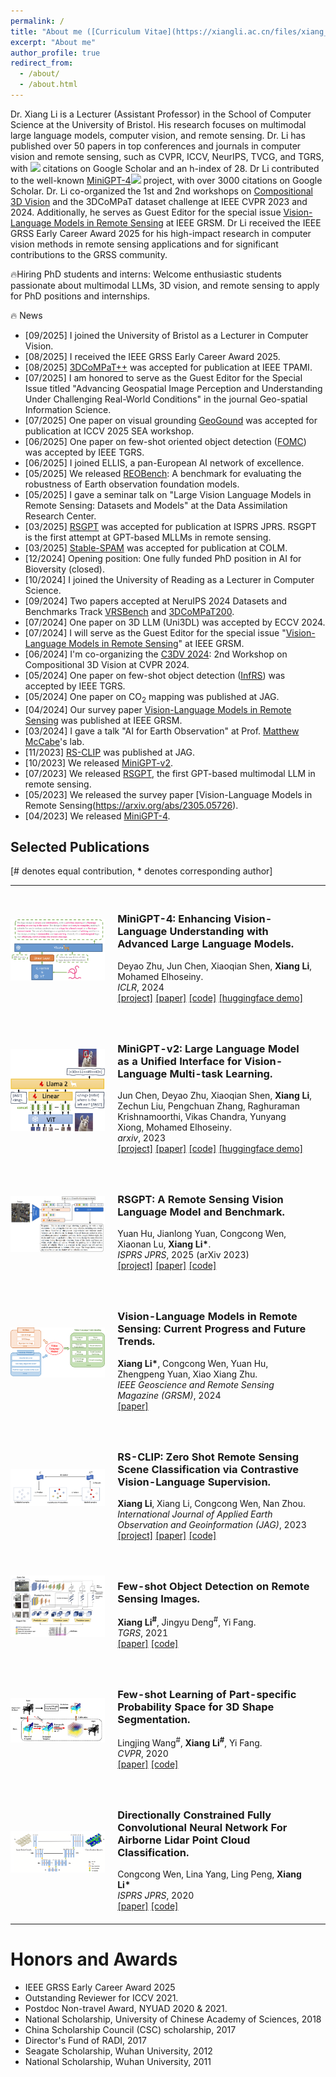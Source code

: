 ```yaml
---
permalink: /
title: "About me ([Curriculum Vitae](https://xiangli.ac.cn/files/xiang_en.pdf))"
excerpt: "About me"
author_profile: true
redirect_from: 
  - /about/
  - /about.html
---
```



Dr. Xiang Li is a Lecturer (Assistant Professor) in the School of Computer Science at the University of Bristol. His research focuses on multimodal large language models, computer vision, and remote sensing. Dr. Li has published over 50 papers in top conferences and journals in computer vision and remote sensing, such as CVPR, ICCV, NeurIPS, TVCG, and TGRS, with <a href="https://scholar.google.com/citations?user=4Apl5FgAAAAJ&hl=en"><img src="https://img.shields.io/badge/Google%20Scholar-7900%20citations-9cf?logo=Google%20Scholar" /></a> citations on Google Scholar and an h-index of 28. Dr Li contributed to the well-known <a href="https://github.com/Vision-CAIR/MiniGPT-4">MiniGPT-4</a><img src="https://img.shields.io/github/stars/Vision-CAIR/MiniGPT-4?style=social" /> project, with over 3000 citations on Google Scholar. Dr. Li co-organized the 1st and 2nd workshops on [Compositional 3D Vision](https://3dcompat-dataset.org/workshop/C3DV24/) and the 3DCoMPaT dataset challenge at IEEE CVPR 2023 and 2024. Additionally, he serves as Guest Editor for the special issue [Vision-Language Models in Remote Sensing](https://www.grss-ieee.org/wp-content/uploads/2024/10/call-for-papers_GRSM_SI_VLM.pdf) at IEEE GRSM. Dr Li received the IEEE GRSS Early Career Award 2025 for his high-impact research in computer vision methods in remote sensing applications and for significant contributions to the GRSS community.

🔥Hiring PhD students and interns: Welcome enthusiastic students passionate about multimodal LLMs, 3D vision, and remote sensing to apply for PhD positions and internships.

🔥 News
* [09/2025] I joined the University of Bristol as a Lecturer in Computer Vision.
* [08/2025] I received the IEEE GRSS Early Career Award 2025.
* [08/2025] [3DCoMPaT++](https://arxiv.org/abs/2310.18511) was accepted for publication at IEEE TPAMI.
* [07/2025] I am honored to serve as the Guest Editor for the Special Issue titled "Advancing Geospatial Image Perception and Understanding Under Challenging Real-World Conditions" in the journal Geo-spatial Information Science.
* [07/2025] One paper on visual grounding [GeoGound](https://github.com/VisionXLab/GeoGround) was accepted for publication at ICCV 2025 SEA workshop.
* [06/2025] One paper on few-shot oriented object detection ([FOMC](https://ieeexplore.ieee.org/document/11030667/)) was accepted by IEEE TGRS. 
* [06/2025] I joined ELLIS, a pan-European AI network of excellence. 
* [05/2025] We released [REOBench](https://github.com/lx709/REOBench): A benchmark for evaluating the robustness of Earth observation foundation models.
* [05/2025] I gave a seminar talk on "Large Vision Language Models in Remote Sensing: Datasets and Models" at the Data Assimilation Research Center.
* [03/2025] [RSGPT](https://github.com/Lavender105/RSGPT) was accepted for publication at ISPRS JPRS. RSGPT is the first attempt at GPT-based MLLMs in remote sensing.
* [03/2025] [Stable-SPAM](https://arxiv.org/abs/2502.17055) was accepted for publication at COLM. 
* [12/2024] Opening position: One fully funded PhD position in AI for Bioversity (closed).
* [10/2024] I joined the University of Reading as a Lecturer in Computer Science.
* [09/2024] Two papers accepted at NeruIPS 2024 Datasets and Benchmarks Track [VRSBench](https://github.com/lx709/VRSBench) and [3DCoMPaT200](https://github.com/3DCoMPaT200/3DCoMPaT200).
* [07/2024] One paper on 3D LLM (Uni3DL) was accepted by ECCV 2024.
* [07/2024] I will serve as the Guest Editor for the special issue "[Vision-Language Models in Remote Sensing](https://www.grss-ieee.org/wp-content/uploads/2024/10/call-for-papers_GRSM_SI_VLM.pdf)" at IEEE GRSM.
* [06/2024] I'm co-organizing the [C3DV 2024](https://3dcompat-dataset.org/workshop/C3DV24/): 2nd Workshop on Compositional 3D Vision at CVPR 2024.
* [05/2024] One paper on few-shot object detection ([InfRS](https://ieeexplore.ieee.org/document/10706935/)) was accepted by IEEE TGRS.
* [05/2024] One paper on CO<sub>2</sub> mapping was published at JAG.
* [04/2024] Our survey paper [Vision-Language Models in Remote Sensing](https://ieeexplore.ieee.org/document/10506064) was published at IEEE GRSM.
* [03/2024] I gave a talk "AI for Earth Observation" at Prof. [Matthew McCabe](https://www.kaust.edu.sa/en/study/faculty/matthew-mccabe)'s lab.
* [11/2023] [RS-CLIP](https://github.com/lx709/RS-CLIP) was published at JAG.
* [10/2023] We released [MiniGPT-v2](https://minigpt-4.github.io/).
* [07/2023] We released [RSGPT](https://github.com/Lavender105/RSGPT), the first GPT-based multimodal LLM in remote sensing.
* [05/2023] We released the survey paper [Vision-Language Models in Remote Sensing(https://arxiv.org/abs/2305.05726).
* [04/2023] We released [MiniGPT-4](https://minigpt-4.github.io/).

<h2><span>Selected Publications</span></h2>
[# denotes equal contribution, * denotes corresponding author]
<table cellspacing="0" cellpadding="0">

<tr>
<td style="padding:0px;width:30%;vertical-align:middle">
  <img src="../images/minigpt4.png" height="100%" width="100%" style="border-style: none">
</td>
<td style="padding:20px;width:70%;vertical-align:middle">  
  <h3> MiniGPT-4: Enhancing Vision-Language Understanding with Advanced Large Language Models.</h3>
  Deyao Zhu, Jun Chen, Xiaoqian Shen, <b>Xiang Li</b>, Mohamed Elhoseiny.
  <br>
  <em>ICLR</em>, 2024
  <br>
  <div>
    <a href="https://minigpt-4.github.io/">[project]</a>
    <a href="https://arxiv.org/abs/2304.10592">[paper]</a>
    <a href="https://github.com/Vision-CAIR/MiniGPT-4">[code]</a>
    <a href="https://huggingface.co/spaces/Vision-CAIR/minigpt4">[huggingface demo]</a>
  </div>  
</td>
</tr>  

<tr>
<td style="padding:0px;width:30%;vertical-align:middle">
  <img src="../images/minigpt-v2.png" height="100%" width="100%" style="border-style: none">
</td>
<td style="padding:20px;width:70%;vertical-align:middle">  
  <h3>MiniGPT-v2: Large Language Model as a Unified Interface for Vision-Language Multi-task Learning.</h3>
  Jun Chen, Deyao Zhu, Xiaoqian Shen, <b>Xiang Li</b>, Zechun Liu, Pengchuan Zhang, Raghuraman Krishnamoorthi, Vikas Chandra, Yunyang Xiong, Mohamed Elhoseiny.
  <br>
  <em>arxiv</em>, 2023
  <br>
  <div>
    <a href="https://minigpt-v2.github.io/">[project]</a>
    <a href="https://arxiv.org/abs/2310.09478">[paper]</a>
    <a href="https://github.com/Vision-CAIR/MiniGPT-4">[code]</a>
    <a href="https://huggingface.co/spaces/Vision-CAIR/MiniGPT-v2">[huggingface demo]</a>
  </div>  
</td>
</tr>  


<tr>
<td style="padding:0px;width:30%;vertical-align:middle">
  <img src="../images/rsgpt.png" height="100%" width="100%" style="border-style: none">
</td>
<td style="padding:20px;width:70%;vertical-align:middle">  
  <h3>RSGPT: A Remote Sensing Vision Language Model and Benchmark.</h3>
  Yuan Hu, Jianlong Yuan, Congcong Wen, Xiaonan Lu, <b>Xiang Li*</b>.
  <br>
  <em>ISPRS JPRS</em>, 2025 (arXiv 2023)
  <br>
  <div>
    <a href="https://github.com/Lavender105/RSGPT">[project]</a>
    <a href="https://arxiv.org/abs/2307.15266">[paper]</a>
    <a href="https://github.com/Lavender105/RSGPT">[code]</a>
  </div>  
</td>
</tr>  


<tr>
<td style="padding:0px;width:30%;vertical-align:middle">
  <img src="../images/rsvlm.png" height="100%" width="100%" style="border-style: none">
</td>
<td style="padding:20px;width:70%;vertical-align:middle">  
  <h3>Vision-Language Models in Remote Sensing: Current Progress and Future Trends.
  </h3>
  <b>Xiang Li*</b>, Congcong Wen, Yuan Hu, Zhengpeng Yuan, Xiao Xiang Zhu.
  <br>
  <em>IEEE Geoscience and Remote Sensing Magazine (GRSM)</em>, 2024
  <br>
  <div>
    <!-- <a href="https://minigpt-4.github.io/">[project]</a> -->
    <a href="https://arxiv.org/abs/2305.05726">[paper]</a>
    <!-- <a href="https://github.com/Vision-CAIR/MiniGPT-4">[code]</a> -->
    <!-- <a href="https://huggingface.co/spaces/Vision-CAIR/minigpt4">[huggingface demo]</a> -->
  </div>  
</td>
</tr> 



<tr>
<td style="padding:0px;width:30%;vertical-align:middle">
  <img src="../images/rsclip.png" height="100%" width="100%" style="border-style: none">
</td>
<td style="padding:20px;width:70%;vertical-align:middle">  
  <h3>RS-CLIP: Zero Shot Remote Sensing Scene Classification via Contrastive Vision-Language Supervision.</h3>
  <b>Xiang Li</b>, Xiang Li, Congcong Wen, Nan Zhou.
  <br>
  <em>International Journal of Applied Earth Observation and Geoinformation (JAG)</em>, 2023
  <br>
  <div>
    <a href="https://github.com/lx709/RS-CLIP">[project]</a>
    <a href="https://www.sciencedirect.com/science/article/pii/S1569843223003217">[paper]</a>
    <a href="https://github.com/lx709/RS-CLIP">[code]</a>
  </div>  
</td>
</tr>  



<tr>
<td style="padding:0px;width:30%;vertical-align:middle">
  <img src="../images/fsodm.png" height="100%" width="100%" style="border-style: none">
</td>
<td style="padding:20px;width:70%;vertical-align:middle">  
  <h3>Few-shot Object Detection on Remote Sensing Images.
  </h3>
  <b>Xiang Li<sup>#</sup></b>, Jingyu Deng<sup>#</sup>, Yi Fang.
  <br>
  <em>TGRS</em>, 2021
  <br>
  <div>
    <!-- <a href="https://github.com/xiaoqian-shen/MoStGAN-V/">[project]</a> -->
    <a href="https://ieeexplore.ieee.org/document/9362267">[paper]</a>
    <a href="https://github.com/lixiang-ucas/FSODM">[code]</a>
    <!-- <a href="https://huggingface.co/spaces/Vision-CAIR/minigpt4">[huggingface demo]</a> -->
  </div>  
</td>
</tr> 




<tr>
<td style="padding:0px;width:30%;vertical-align:middle">
  <img src="../images/wps-net.png" height="100%" width="100%" style="border-style: none">
</td>
<td style="padding:20px;width:70%;vertical-align:middle">  
  <h3>Few-shot Learning of Part-specific Probability Space for 3D Shape Segmentation.
  </h3>
  Lingjing Wang<sup>#</sup>, <b>Xiang Li<sup>#</sup></b>, Yi Fang.
  <br>
  <em>CVPR</em>, 2020
  <br>
  <div>
    <!-- <a href="https://github.com/xiaoqian-shen/MoStGAN-V/">[project]</a> -->
    <a href="https://paperswithcode.com/paper/few-shot-learning-of-part-specific">[paper]</a>
    <a href="https://github.com/Lingjing324/Few-Shot-Learning-of-Part-Specific-Probability-Space-for-3D-Shape-Segmentation">[code]</a>
    <!-- <a href="https://huggingface.co/spaces/Vision-CAIR/minigpt4">[huggingface demo]</a> -->
  </div>  
</td>
</tr> 



<tr>
<td style="padding:0px;width:30%;vertical-align:middle">
  <img src="../images/d-fcn.png" height="100%" width="100%" style="border-style: none">
</td>
<td style="padding:20px;width:70%;vertical-align:middle">  
  <h3>Directionally Constrained Fully Convolutional Neural Network For Airborne Lidar Point Cloud Classification.
  </h3>
  Congcong Wen, Lina Yang, Ling Peng, <b>Xiang Li*</b>
  <br>
  <em>ISPRS JPRS</em>, 2020
  <br>
  <div>
    <!-- <a href="https://github.com/xiaoqian-shen/MoStGAN-V/">[project]</a> -->
    <a href="https://authors.elsevier.com/a/1abO93I9x1cfvT">[paper]</a>
    <a href="https://https://github.com/lx709/D-FCN">[code]</a>
    <!-- <a href="https://huggingface.co/spaces/Vision-CAIR/minigpt4">[huggingface demo]</a> -->
  </div>  
</td>
</tr> 


</table>


Honors and Awards
======
* IEEE GRSS Early Career Award 2025
* Outstanding Reviewer for ICCV 2021.
* Postdoc Non-travel Award, NYUAD 2020 & 2021.
* National Scholarship, University of Chinese Academy of Sciences, 2018
* China Scholarship Council (CSC) scholarship, 2017
* Director's Fund of RADI, 2017
* Seagate Scholarship, Wuhan University, 2012
* National Scholarship, Wuhan University, 2011



